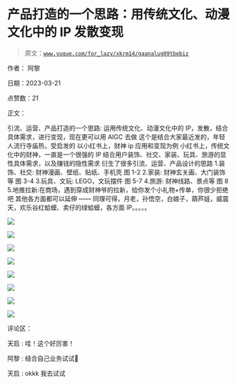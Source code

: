# 产品打造的一个思路：用传统文化、动漫文化中的 IP 发散变现

> 原文：[`www.yuque.com/for_lazy/xkrm14/gaanalug09tbebiz`](https://www.yuque.com/for_lazy/xkrm14/gaanalug09tbebiz)

作者： 阿黎

日期：2023-03-21

点赞数：21

正文：

引流、运营、产品打造的一个思路: 运用传统文化、动漫文化中的 IP，发散，结合具体需求，进行变现，现在更可以用 AIGC 去做 这个是结合大家最近发的，年轻人流行寺庙热，受启发的 以小红书上，财神 ip 应用和变现为例 小红书上，传统文化中的财神，一直是一个很强的 IP 结合用户装饰、社交、家装、玩具、旅游的显性具体需求，以及赚钱的隐性需求 衍生了很多引流、运营、产品设计的思路 1.装饰、社交: 财神漫画、壁纸、贴纸、手机壳 图 1-2 2.家装: 财神玄关画、大门装饰等 图 3-4 3.玩具、文玩: LEGO，文玩摆件 图 5-7 4.旅游: 财神线路、景点等 图 8 5.地推拉新:在商场，遇到穿成财神爷的拉新，给你发个小礼物+传单，你很少拒绝吧 其他各方面都可以延伸 —— 同理可得，月老，孙悟空，白娘子，葫芦娃，威震天，欢乐谷红蛤蟆、卖仔的绿蛤蟆，各方面 IP。。。。。

![](img/b232a6b137c5258992dd0643d30cd4f7.png)  

![](img/7f9780d4cfcadcc50b1577f601b8e540.png)

![](img/7c442a590aa691ba460a9c6541fe9c02.png)

![](img/ec407823d85b5a173ad8d17fe62172a8.png)

![](img/bb0df4b214a934c90238049014bda21f.png)

![](img/67cc4ba787224aa4eaf65bccff3b056b.png)

![](img/065d4b72e640d173f99eaa3e45da11a4.png)

![](img/91361bc9720c44d01fedf4d851755687.png)  

评论区：

天启 : 哇！这个好厉害！

阿黎 : 结合自己业务试试😬

天启 : okkk 我去试试



